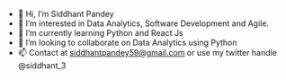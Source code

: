 - 👋 Hi, I’m Siddhant Pandey
- 👀 I’m interested in Data Analytics, Software Development and Agile.
- 🌱 I’m currently learning Python and React Js
- 💞️ I’m looking to collaborate on Data Analytics using Python
- 📫 Contact at siddhantpandey59@gmail.com or use my twitter handle @siddhant_3

<!---
siddhantpandey/siddhantpandey is a ✨ special ✨ repository because its `README.md` (this file) appears on your GitHub profile.
You can click the Preview link to take a look at your changes.
--->
